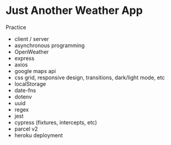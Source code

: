 # Just Another Weather App

Practice

- client / server
- asynchronous programming
- OpenWeather
- express
- axios
- google maps api
- css grid, responsive design, transitions, dark/light mode, etc
- localStorage
- date-fns
- dotenv
- uuid
- regex
- jest
- cypress (fixtures, intercepts, etc)
- parcel v2
- heroku deployment
